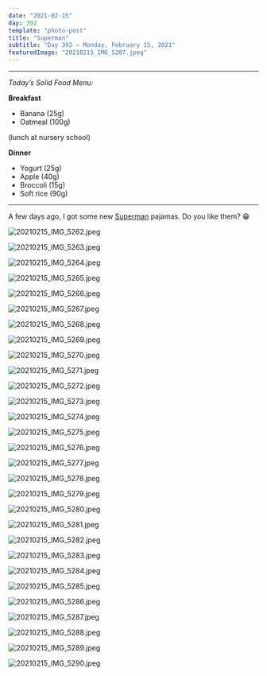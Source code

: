 ```yaml
---
date: "2021-02-15"
day: 392
template: "photo-post"
title: "Superman"
subtitle: "Day 392 – Monday, February 15, 2021"
featuredImage: "20210215_IMG_5287.jpeg"
---
```


<hr />

_Today’s Solid Food Menu:_

**Breakfast**

- Banana (25g)
- Oatmeal (100g)

(lunch at nursery school)

**Dinner**

- Yogurt (25g)
- Apple (40g)
- Broccoli (15g)
- Soft rice (90g)

<hr />

A few days ago, I got some new <a href="https://en.wikipedia.org/wiki/Superman">Superman</a> pajamas. Do you like them? 😁

![20210215_IMG_5262.jpeg](20210215_IMG_5262.jpeg)

![20210215_IMG_5263.jpeg](20210215_IMG_5263.jpeg)

![20210215_IMG_5264.jpeg](20210215_IMG_5264.jpeg)

![20210215_IMG_5265.jpeg](20210215_IMG_5265.jpeg)

![20210215_IMG_5266.jpeg](20210215_IMG_5266.jpeg)

![20210215_IMG_5267.jpeg](20210215_IMG_5267.jpeg)

![20210215_IMG_5268.jpeg](20210215_IMG_5268.jpeg)

![20210215_IMG_5269.jpeg](20210215_IMG_5269.jpeg)

![20210215_IMG_5270.jpeg](20210215_IMG_5270.jpeg)

![20210215_IMG_5271.jpeg](20210215_IMG_5271.jpeg)

![20210215_IMG_5272.jpeg](20210215_IMG_5272.jpeg)

![20210215_IMG_5273.jpeg](20210215_IMG_5273.jpeg)

![20210215_IMG_5274.jpeg](20210215_IMG_5274.jpeg)

![20210215_IMG_5275.jpeg](20210215_IMG_5275.jpeg)

![20210215_IMG_5276.jpeg](20210215_IMG_5276.jpeg)

![20210215_IMG_5277.jpeg](20210215_IMG_5277.jpeg)

![20210215_IMG_5278.jpeg](20210215_IMG_5278.jpeg)

![20210215_IMG_5279.jpeg](20210215_IMG_5279.jpeg)

![20210215_IMG_5280.jpeg](20210215_IMG_5280.jpeg)

![20210215_IMG_5281.jpeg](20210215_IMG_5281.jpeg)

![20210215_IMG_5282.jpeg](20210215_IMG_5282.jpeg)

![20210215_IMG_5283.jpeg](20210215_IMG_5283.jpeg)

![20210215_IMG_5284.jpeg](20210215_IMG_5284.jpeg)

![20210215_IMG_5285.jpeg](20210215_IMG_5285.jpeg)

![20210215_IMG_5286.jpeg](20210215_IMG_5286.jpeg)

![20210215_IMG_5287.jpeg](20210215_IMG_5287.jpeg)

![20210215_IMG_5288.jpeg](20210215_IMG_5288.jpeg)

![20210215_IMG_5289.jpeg](20210215_IMG_5289.jpeg)

![20210215_IMG_5290.jpeg](20210215_IMG_5290.jpeg)
